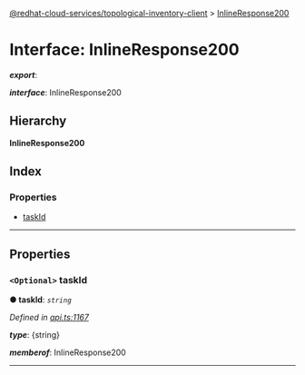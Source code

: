 [@redhat-cloud-services/topological-inventory-client](../README.md) > [InlineResponse200](../interfaces/inlineresponse200.md)

# Interface: InlineResponse200

*__export__*: 

*__interface__*: InlineResponse200

## Hierarchy

**InlineResponse200**

## Index

### Properties

* [taskId](inlineresponse200.md#taskid)

---

## Properties

<a id="taskid"></a>

### `<Optional>` taskId

**● taskId**: *`string`*

*Defined in [api.ts:1167](https://github.com/RedHatInsights/javascript-clients/blob/master/packages/topological-inventory/api.ts#L1167)*

*__type__*: {string}

*__memberof__*: InlineResponse200

___


